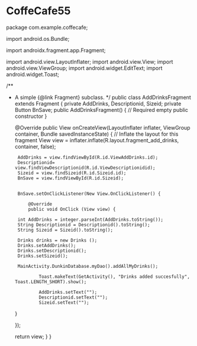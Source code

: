 # CoffeCafe55
package com.example.coffecafe;

import android.os.Bundle;

import androidx.fragment.app.Fragment;

import android.view.LayoutInflater;
import android.view.View;
import android.view.ViewGroup;
import android.widget.EditText;
import android.widget.Toast;


/**
 * A simple {@link Fragment} subclass.
 */
public class AddDrinksFragment extends Fragment {
    private  AddDrinks, Descriptionid, Sizeid;
    private Button BnSave;
    public AddDrinksFragment() {
        // Required empty public constructor
    }


    @Override
    public View onCreateView(LayoutInflater inflater, ViewGroup container,
                             Bundle savedInstanceState) {
        // Inflate the layout for this fragment
        View view = inflater.inflate(R.layout.fragment_add_drinks, container, false);

        AddDrinks = view.findViewById(R.id.ViewAddDrinks.id);
        Descriptionid= view.findViewDescriptionid(R.id.ViewDescriptionidid);
        Sizeid = view.findSizeid(R.id.Sizeid.id);
        BnSave = view.findViewById(R.id.Sizeid);


        BnSave.setOnClickListener(New View.OnClickListener() {

            @Override
            public void OnClick (View view) {

        int AddDrinks = integer.parseInt(AddDrinks.toString());
        String Descriptionid = Descriptionid().toString();
        String Sizeid = Sizeid().toString();

        Drinks drinks = new Drinks ();
        Drinks.setAddDrinks();
        Drinks.setDescriptionid();
        Drinks.setSizeid();

        MainActivity.DunkinDatabase.myDao().addAllMyDrinks();

                Toast.makeText(GetActivity(), "Drinks added succesfully", Toast.LENGTH_SHORT).show();

                AddDrinks.setText("");
                Descriptionid.setText("");
                Sizeid.setText("");


    }

    });

    return view;
        }
}
